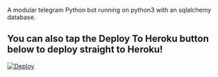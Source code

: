 A modular telegram Python bot running on python3 with an sqlalchemy database.


## You can also tap the Deploy To Heroku button below to deploy straight to Heroku!

[![Deploy](https://www.herokucdn.com/deploy/button.svg)](https://dashboard.heroku.com/new?template=hhttps%3A%2F%2Fgithub.com%2FVinhhjk%2Fthebot)
